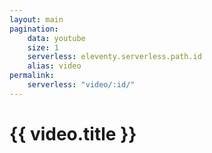 ```yaml
---
layout: main
pagination:
    data: youtube
    size: 1
    serverless: eleventy.serverless.path.id
    alias: video
permalink:
    serverless: "video/:id/"
---
```

# {{ video.title }}